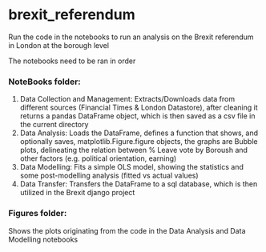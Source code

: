 # brexit_referendum
Run the code in the notebooks to run an analysis on the Brexit referendum in London at the borough level  

The notebooks need to be ran in order

### NoteBooks folder:

1. Data Collection and Management: Extracts/Downloads data from different sources (Financial Times & London Datastore), after cleaning it returns a pandas DataFrame object, which is then saved as a csv file in the current directory
2. Data Analysis: Loads the DataFrame, defines a function that shows, and optionally saves, matplotlib.Figure.figure objects, the graphs are Bubble plots, delineating the relation between % Leave vote by Boroush and other factors (e.g. political orientation, earning)
3. Data Modelling: Fits a simple OLS model, showing the statistics and some post-modelling analysis (fitted vs actual values)
4. Data Transfer: Transfers the DataFrame to a sql database, which is then utilized in the Brexit django project

### Figures folder:

Shows the plots originating from the code in the Data Analysis and Data Modelling notebooks
